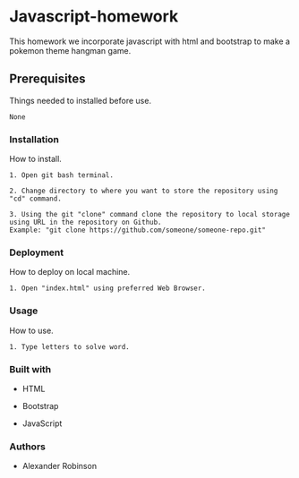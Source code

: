 # Javascript-homework

This homework we incorporate javascript with html and bootstrap to make a pokemon theme hangman game.

## Prerequisites

Things needed to installed before use.

```
None
``` 

### Installation

How to install.

```
1. Open git bash terminal.
```

```
2. Change directory to where you want to store the repository using "cd" command. 
```

```
3. Using the git "clone" command clone the repository to local storage using URL in the repository on Github.  
Example: "git clone https://github.com/someone/someone-repo.git"
```


### Deployment

How to deploy on local machine.

```
1. Open "index.html" using preferred Web Browser.
```

### Usage

How to use.

```
1. Type letters to solve word.
```

### Built with

* HTML

* Bootstrap

* JavaScript

### Authors

* Alexander Robinson